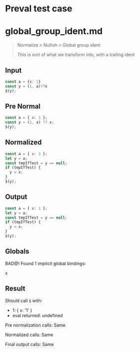 # Preval test case

# global_group_ident.md

> Normalize > Nullish > Global group ident
>
> This is sort of what we transform into, with a trailing ident

## Input

`````js filename=intro
const a = {x: 1}
const y = (1, a)??x
$(y);
`````

## Pre Normal

`````js filename=intro
const a = { x: 1 };
const y = (1, a) ?? x;
$(y);
`````

## Normalized

`````js filename=intro
const a = { x: 1 };
let y = a;
const tmpIfTest = y == null;
if (tmpIfTest) {
  y = x;
}
$(y);
`````

## Output

`````js filename=intro
const a = { x: 1 };
let y = a;
const tmpIfTest = y == null;
if (tmpIfTest) {
  y = x;
}
$(y);
`````

## Globals

BAD@! Found 1 implicit global bindings:

x

## Result

Should call `$` with:
 - 1: { x: '1' }
 - eval returned: undefined

Pre normalization calls: Same

Normalized calls: Same

Final output calls: Same
